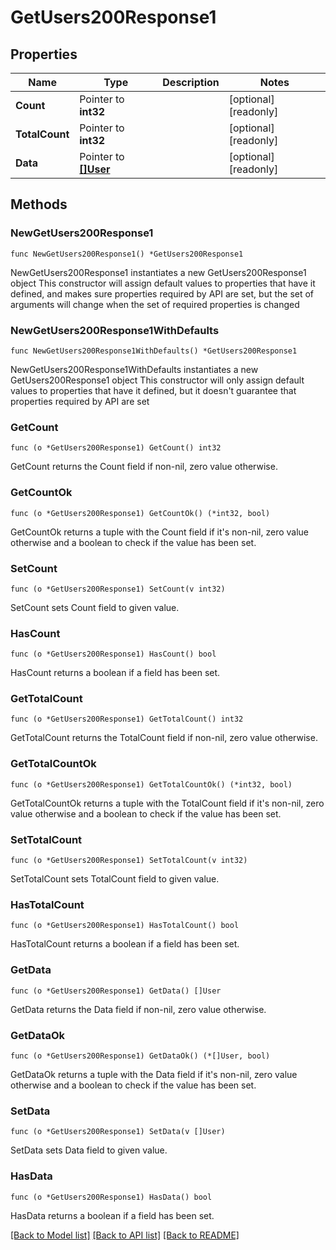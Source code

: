 # GetUsers200Response1

## Properties

Name | Type | Description | Notes
------------ | ------------- | ------------- | -------------
**Count** | Pointer to **int32** |  | [optional] [readonly] 
**TotalCount** | Pointer to **int32** |  | [optional] [readonly] 
**Data** | Pointer to [**[]User**](User.md) |  | [optional] [readonly] 

## Methods

### NewGetUsers200Response1

`func NewGetUsers200Response1() *GetUsers200Response1`

NewGetUsers200Response1 instantiates a new GetUsers200Response1 object
This constructor will assign default values to properties that have it defined,
and makes sure properties required by API are set, but the set of arguments
will change when the set of required properties is changed

### NewGetUsers200Response1WithDefaults

`func NewGetUsers200Response1WithDefaults() *GetUsers200Response1`

NewGetUsers200Response1WithDefaults instantiates a new GetUsers200Response1 object
This constructor will only assign default values to properties that have it defined,
but it doesn't guarantee that properties required by API are set

### GetCount

`func (o *GetUsers200Response1) GetCount() int32`

GetCount returns the Count field if non-nil, zero value otherwise.

### GetCountOk

`func (o *GetUsers200Response1) GetCountOk() (*int32, bool)`

GetCountOk returns a tuple with the Count field if it's non-nil, zero value otherwise
and a boolean to check if the value has been set.

### SetCount

`func (o *GetUsers200Response1) SetCount(v int32)`

SetCount sets Count field to given value.

### HasCount

`func (o *GetUsers200Response1) HasCount() bool`

HasCount returns a boolean if a field has been set.

### GetTotalCount

`func (o *GetUsers200Response1) GetTotalCount() int32`

GetTotalCount returns the TotalCount field if non-nil, zero value otherwise.

### GetTotalCountOk

`func (o *GetUsers200Response1) GetTotalCountOk() (*int32, bool)`

GetTotalCountOk returns a tuple with the TotalCount field if it's non-nil, zero value otherwise
and a boolean to check if the value has been set.

### SetTotalCount

`func (o *GetUsers200Response1) SetTotalCount(v int32)`

SetTotalCount sets TotalCount field to given value.

### HasTotalCount

`func (o *GetUsers200Response1) HasTotalCount() bool`

HasTotalCount returns a boolean if a field has been set.

### GetData

`func (o *GetUsers200Response1) GetData() []User`

GetData returns the Data field if non-nil, zero value otherwise.

### GetDataOk

`func (o *GetUsers200Response1) GetDataOk() (*[]User, bool)`

GetDataOk returns a tuple with the Data field if it's non-nil, zero value otherwise
and a boolean to check if the value has been set.

### SetData

`func (o *GetUsers200Response1) SetData(v []User)`

SetData sets Data field to given value.

### HasData

`func (o *GetUsers200Response1) HasData() bool`

HasData returns a boolean if a field has been set.


[[Back to Model list]](../README.md#documentation-for-models) [[Back to API list]](../README.md#documentation-for-api-endpoints) [[Back to README]](../README.md)


